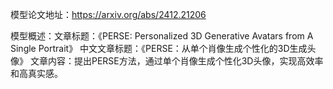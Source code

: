 模型论文地址：https://arxiv.org/abs/2412.21206

模型概述：文章标题：《PERSE: Personalized 3D Generative Avatars from A Single Portrait》
中文文章标题：《PERSE：从单个肖像生成个性化的3D生成头像》
文章内容：提出PERSE方法，通过单个肖像生成个性化3D头像，实现高效率和高真实感。

